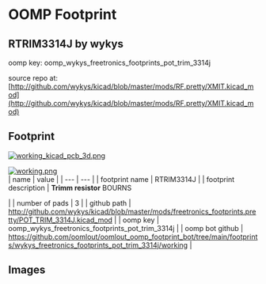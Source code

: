 # OOMP Footprint  
## RTRIM3314J  by wykys  
  
oomp key: oomp_wykys_freetronics_footprints_pot_trim_3314j  
  
source repo at: [http://github.com/wykys/kicad/blob/master/mods/RF.pretty/XMIT.kicad_mod](http://github.com/wykys/kicad/blob/master/mods/RF.pretty/XMIT.kicad_mod)  
## Footprint  
  
[![working_kicad_pcb_3d.png](working_kicad_pcb_3d_600.png)](working_kicad_pcb_3d.png)  
  
[![working.png](working_600.png)](working.png)  
| name | value | 
| --- | --- | 
| footprint name | RTRIM3314J | 
| footprint description | <b>Trimm resistor</b> BOURNS<p> | 
| number of pads | 3 | 
| github path | http://github.com/wykys/kicad/blob/master/mods/freetronics_footprints.pretty/POT_TRIM_3314J.kicad_mod | 
| oomp key | oomp_wykys_freetronics_footprints_pot_trim_3314j | 
| oomp bot github | https://github.com/oomlout/oomlout_oomp_footprint_bot/tree/main/footprints/wykys_freetronics_footprints_pot_trim_3314j/working | 
## Images  
